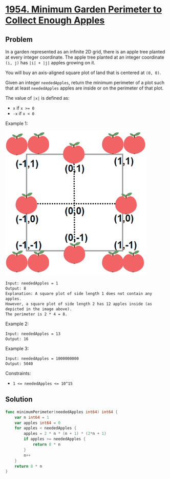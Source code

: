 # [1954. Minimum Garden Perimeter to Collect Enough Apples](https://leetcode.com/problems/minimum-garden-perimeter-to-collect-enough-apples/)

## Problem

In a garden represented as an infinite 2D grid, there is an apple tree planted at every integer coordinate. The apple tree planted at an integer coordinate `(i, j)` has `|i| + |j|` apples growing on it.

You will buy an axis-aligned square plot of land that is centered at `(0, 0)`.

Given an integer `neededApples`, return the minimum perimeter of a plot such that at least `neededApples` apples are inside or on the perimeter of that plot.

The value of `|x|` is defined as:

- `x` if `x >= 0`
- `-x` if `x < 0`
 

Example 1:

![alt text](image.png)

```
Input: neededApples = 1
Output: 8
Explanation: A square plot of side length 1 does not contain any apples.
However, a square plot of side length 2 has 12 apples inside (as depicted in the image above).
The perimeter is 2 * 4 = 8.
```

Example 2:

```
Input: neededApples = 13
Output: 16
```

Example 3:

```
Input: neededApples = 1000000000
Output: 5040
```

Constraints:

- `1 <= neededApples <= 10^15`


## Solution

```go
func minimumPerimeter(neededApples int64) int64 {
	var n int64 = 1
	var apples int64 = 0
	for apples < neededApples {
		apples = 2 * n * (n + 1) * (2*n + 1)
		if apples >= neededApples {
			return 8 * n
		}
		n++
	}
	return 8 * n
}
```